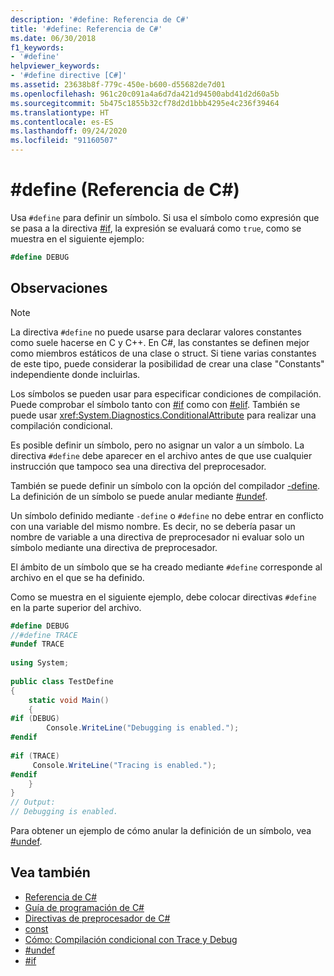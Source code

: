 ```yaml
---
description: '#define: Referencia de C#'
title: '#define: Referencia de C#'
ms.date: 06/30/2018
f1_keywords:
- '#define'
helpviewer_keywords:
- '#define directive [C#]'
ms.assetid: 23638b8f-779c-450e-b600-d55682de7d01
ms.openlocfilehash: 961c20c091a4a6d7da421d94500abd41d2d60a5b
ms.sourcegitcommit: 5b475c1855b32cf78d2d1bbb4295e4c236f39464
ms.translationtype: HT
ms.contentlocale: es-ES
ms.lasthandoff: 09/24/2020
ms.locfileid: "91160507"
---
```

# <a name="define-c-reference"></a>#define (Referencia de C#)

Usa `#define` para definir un símbolo. Si usa el símbolo como expresión que se pasa a la directiva [#if](./preprocessor-if.md), la expresión se evaluará como `true`, como se muestra en el siguiente ejemplo:  

 ```csharp
 #define DEBUG
 ```
  
## <a name="remarks"></a>Observaciones  
  
> [!NOTE]
> La directiva `#define` no puede usarse para declarar valores constantes como suele hacerse en C y C++. En C#, las constantes se definen mejor como miembros estáticos de una clase o struct. Si tiene varias constantes de este tipo, puede considerar la posibilidad de crear una clase "Constants" independiente donde incluirlas.  
  
 Los símbolos se pueden usar para especificar condiciones de compilación. Puede comprobar el símbolo tanto con [#if](./preprocessor-if.md) como con [#elif](./preprocessor-elif.md). También se puede usar <xref:System.Diagnostics.ConditionalAttribute> para realizar una compilación condicional.  
  
 Es posible definir un símbolo, pero no asignar un valor a un símbolo. La directiva `#define` debe aparecer en el archivo antes de que use cualquier instrucción que tampoco sea una directiva del preprocesador.  
  
 También se puede definir un símbolo con la opción del compilador [-define](../compiler-options/define-compiler-option.md). La definición de un símbolo se puede anular mediante [#undef](./preprocessor-undef.md).  
  
 Un símbolo definido mediante `-define` o `#define` no debe entrar en conflicto con una variable del mismo nombre. Es decir, no se debería pasar un nombre de variable a una directiva de preprocesador ni evaluar solo un símbolo mediante una directiva de preprocesador.  
  
 El ámbito de un símbolo que se ha creado mediante `#define` corresponde al archivo en el que se ha definido.  
  
 Como se muestra en el siguiente ejemplo, debe colocar directivas `#define` en la parte superior del archivo.  
  
```csharp  
#define DEBUG  
//#define TRACE  
#undef TRACE  
  
using System;  
  
public class TestDefine  
{  
    static void Main()  
    {  
#if (DEBUG)  
        Console.WriteLine("Debugging is enabled.");  
#endif  
  
#if (TRACE)  
     Console.WriteLine("Tracing is enabled.");  
#endif  
    }  
}  
// Output:  
// Debugging is enabled.  
```  
  
 Para obtener un ejemplo de cómo anular la definición de un símbolo, vea [#undef](./preprocessor-undef.md).  
  
## <a name="see-also"></a>Vea también

- [Referencia de C#](../index.md)
- [Guía de programación de C#](../../programming-guide/index.md)
- [Directivas de preprocesador de C#](./index.md)
- [const](../keywords/const.md)
- [Cómo: Compilación condicional con Trace y Debug](../../../framework/debug-trace-profile/how-to-compile-conditionally-with-trace-and-debug.md)
- [#undef](./preprocessor-undef.md)
- [#if](./preprocessor-if.md)
